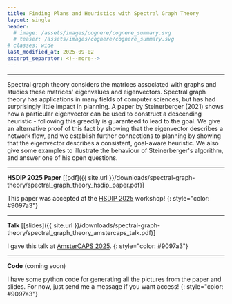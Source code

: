 ```yaml
---
title: Finding Plans and Heuristics with Spectral Graph Theory
layout: single
header:
  # image: /assets/images/cognere/cognere_summary.svg
  # teaser: /assets/images/cognere/cognere_summary.svg
# classes: wide
last_modified_at: 2025-09-02
excerpt_separator: <!--more-->
---
```


----

Spectral graph theory considers the matrices associated with graphs and studies these matrices' eigenvalues and eigenvectors. Spectral graph theory has applications in many fields of computer sciences, but has had surprisingly little impact in planning. A paper by Steinerberger (2021) shows how a particular eigenvector can be used to construct a descending heuristic - following this greedily is guaranteed to lead to the goal. We give an alternative proof of this fact by showing that the eigenvector describes a network flow, and we establish further connections to planning by showing that the eigenvector describes a consistent, goal-aware heuristic. We also give some examples to illustrate the behaviour of Steinerberger's algorithm, and answer one of his open questions.

<!--more-->

----

**HSDIP 2025 Paper** [[pdf]({{ site.url }}/downloads/spectral-graph-theory/spectral_graph_theory_hsdip_paper.pdf)]

This paper was accepted at the [HSDIP 2025](https://icaps25.icaps-conference.org/program/workshops/hsdip/) workshop!
{: style="color: #9097a3"}

----

**Talk** [[slides]({{ site.url }}/downloads/spectral-graph-theory/spectral_graph_theory_amstercaps_talk.pdf)]

I gave this talk at [AmsterCAPS 2025](https://galvusdamor.github.io/ourAMSTERcaps25/).
{: style="color: #9097a3"}

----

**Code** (coming soon)

I have some python code for generating all the pictures from the paper and slides. For now, just send me a message if you want access!
{: style="color: #9097a3"}
